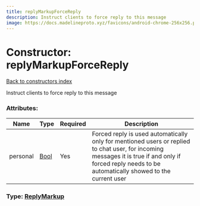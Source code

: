 ```yaml
---
title: replyMarkupForceReply
description: Instruct clients to force reply to this message
image: https://docs.madelineproto.xyz/favicons/android-chrome-256x256.png
---
```

# Constructor: replyMarkupForceReply  
[Back to constructors index](index.md)



Instruct clients to force reply to this message

### Attributes:

| Name     |    Type       | Required | Description |
|----------|---------------|----------|-------------|
|personal|[Bool](../types/Bool.md) | Yes|Forced reply is used automatically only for mentioned users or replied to chat user, for incoming messages it is true if and only if forced reply needs to be automatically showed to the current user|



### Type: [ReplyMarkup](../types/ReplyMarkup.md)


